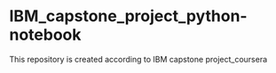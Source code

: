 # IBM_capstone_project_python-notebook
This repository is created according to IBM capstone project_coursera 
